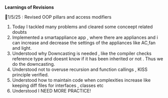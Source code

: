 **Learnings of Revisions**

🔷1/5/25 : Revised OOP pillars and access modifiers
1. Today I tackled many problems and cleared some conceept related doubts
2. Implemented a smartappliance app , where there are appliances and i can increase and decrease the 
settings of the appliances like AC,fan and light. 
3. Understood why Downcasting is needed , like the compiler checks reference type and doesnt know if it has been inherited
or not . Thus we do the downcasting.
4. Understood not to overuse recursion and function callings , KISS principle verified.
5. Understood how to maintain code when complexities increase like keeping diff files for interfaces , classes etc
6. Understood I NEED MORE PRACTICE!